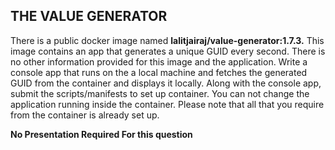 ## THE VALUE GENERATOR
There is a public docker image named **lalitjairaj/value-generator:1.7.3.**
This image contains an app that generates a unique GUID every second. There is no other information provided for this image and the application. 
Write a console app that runs on the a local machine and fetches the generated GUID from the container and displays it locally.
Along with the console app, submit the scripts/manifests to set up container. You can not change the application running inside the container. Please note that all that you require from the container is already set up.

**No Presentation Required For this question**